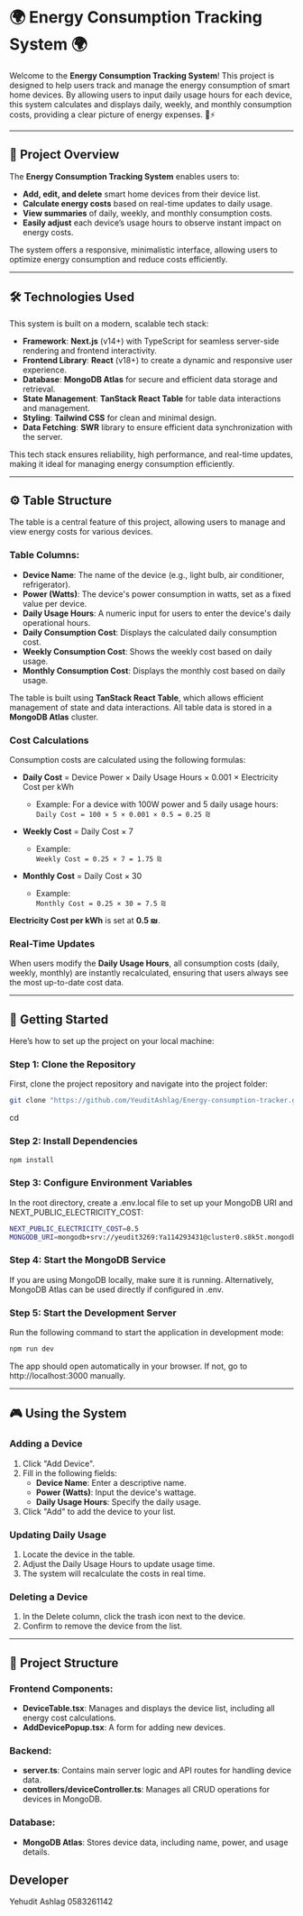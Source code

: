 # 🌍 **Energy Consumption Tracking System** 🌍

Welcome to the **Energy Consumption Tracking System**! This project is designed to help users track and manage the energy consumption of smart home devices. By allowing users to input daily usage hours for each device, this system calculates and displays daily, weekly, and monthly consumption costs, providing a clear picture of energy expenses. 🌱⚡

---

## 📌 **Project Overview**

The **Energy Consumption Tracking System** enables users to:
- **Add, edit, and delete** smart home devices from their device list.
- **Calculate energy costs** based on real-time updates to daily usage.
- **View summaries** of daily, weekly, and monthly consumption costs.
- **Easily adjust** each device’s usage hours to observe instant impact on energy costs.

The system offers a responsive, minimalistic interface, allowing users to optimize energy consumption and reduce costs efficiently.

---

## 🛠️ **Technologies Used**

This system is built on a modern, scalable tech stack:
- **Framework**: **Next.js** (v14+) with TypeScript for seamless server-side rendering and frontend interactivity.
- **Frontend Library**: **React** (v18+) to create a dynamic and responsive user experience.
- **Database**: **MongoDB Atlas** for secure and efficient data storage and retrieval.
- **State Management**: **TanStack React Table** for table data interactions and management.
- **Styling**: **Tailwind CSS** for clean and minimal design.
- **Data Fetching**: **SWR** library to ensure efficient data synchronization with the server.

This tech stack ensures reliability, high performance, and real-time updates, making it ideal for managing energy consumption efficiently.

---

## ⚙️ **Table Structure**

The table is a central feature of this project, allowing users to manage and view energy costs for various devices.

### Table Columns:
- **Device Name**: The name of the device (e.g., light bulb, air conditioner, refrigerator).
- **Power (Watts)**: The device's power consumption in watts, set as a fixed value per device.
- **Daily Usage Hours**: A numeric input for users to enter the device's daily operational hours.
- **Daily Consumption Cost**: Displays the calculated daily consumption cost.
- **Weekly Consumption Cost**: Shows the weekly cost based on daily usage.
- **Monthly Consumption Cost**: Displays the monthly cost based on daily usage.

The table is built using **TanStack React Table**, which allows efficient management of state and data interactions. All table data is stored in a **MongoDB Atlas** cluster.

### Cost Calculations
Consumption costs are calculated using the following formulas:

- **Daily Cost** = Device Power × Daily Usage Hours × 0.001 × Electricity Cost per kWh
  - Example: For a device with 100W power and 5 daily usage hours:  
    `Daily Cost = 100 × 5 × 0.001 × 0.5 = 0.25 ₪`

- **Weekly Cost** = Daily Cost × 7
  - Example:  
    `Weekly Cost = 0.25 × 7 = 1.75 ₪`

- **Monthly Cost** = Daily Cost × 30
  - Example:  
    `Monthly Cost = 0.25 × 30 = 7.5 ₪`

**Electricity Cost per kWh** is set at **0.5 ₪**.

### Real-Time Updates
When users modify the **Daily Usage Hours**, all consumption costs (daily, weekly, monthly) are instantly recalculated, ensuring that users always see the most up-to-date cost data.

---

## 🚀 **Getting Started**

Here’s how to set up the project on your local machine:

### Step 1: Clone the Repository
First, clone the project repository and navigate into the project folder:
```bash
git clone "https://github.com/YeuditAshlag/Energy-consumption-tracker.git"
```
cd <project-folder>


### Step 2:  Install Dependencies
```bash
npm install
```
### Step 3: Configure Environment Variables
In the root directory, create a .env.local file to set up your MongoDB URI and NEXT_PUBLIC_ELECTRICITY_COST:
```bash
NEXT_PUBLIC_ELECTRICITY_COST=0.5
MONGODB_URI=mongodb+srv://yeudit3269:Ya114293431@cluster0.s8k5t.mongodb.net/myDatabase?retryWrites=true&w=majority
```

### Step 4: Start the MongoDB Service
If you are using MongoDB locally, make sure it is running. Alternatively, MongoDB Atlas can be used directly if configured in .env.

### Step 5: Start the Development Server
Run the following command to start the application in development mode:
```bash
npm run dev
```
The app should open automatically in your browser. If not, go to http://localhost:3000 manually.

---

## 🎮 Using the System

### Adding a Device

1. Click "Add Device".
2. Fill in the following fields:
   * **Device Name**: Enter a descriptive name.
   * **Power (Watts)**: Input the device's wattage.
   * **Daily Usage Hours**: Specify the daily usage.
3. Click "Add" to add the device to your list.

### Updating Daily Usage

1. Locate the device in the table.
2. Adjust the Daily Usage Hours to update usage time.
3. The system will recalculate the costs in real time.

### Deleting a Device

1. In the Delete column, click the trash icon next to the device.
2. Confirm to remove the device from the list.

---

## 📂 Project Structure

### Frontend Components:

* **DeviceTable.tsx**: Manages and displays the device list, including all energy cost calculations.
* **AddDevicePopup.tsx**: A form for adding new devices.

### Backend:

* **server.ts**: Contains main server logic and API routes for handling device data.
* **controllers/deviceController.ts**: Manages all CRUD operations for devices in MongoDB.

### Database:

* **MongoDB Atlas**: Stores device data, including name, power, and usage details.

## Developer
Yehudit Ashlag 0583261142




